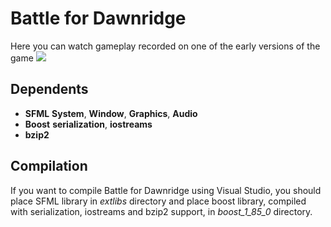 # Battle for Dawnridge
Here you can watch gameplay recorded on one of the early versions of the game
[![](https://img.youtube.com/vi/bAOoODWE8Ok/0.jpg)](https://www.youtube.com/watch?v=bAOoODWE8Ok)
## Dependents
* **SFML** **System**, **Window**, **Graphics**, **Audio**
* **Boost** **serialization**, **iostreams**
* **bzip2**
## Compilation
If you want to compile Battle for Dawnridge using Visual Studio, you should place SFML library in _extlibs_ directory and place boost library, compiled with serialization, iostreams and bzip2 support, in _boost_1_85_0_ directory.